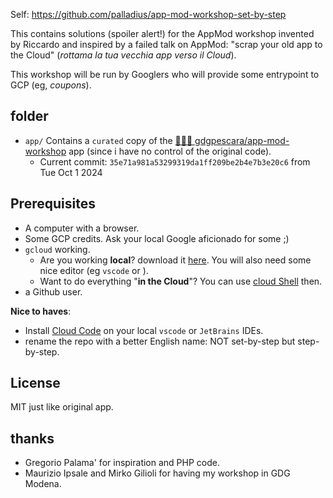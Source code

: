
Self: https://github.com/palladius/app-mod-workshop-set-by-step

This contains solutions (spoiler alert!) for the AppMod workshop invented by Riccardo and inspired by a failed
talk on AppMod: "scrap your old app to the Cloud" (*rottama la tua vecchia app verso il Cloud*).

This workshop will be run by Googlers who will provide some entrypoint to GCP (eg, *coupons*).

## folder

* `app/` Contains a `curated` copy of the [🧑🏻‍💻 gdgpescara/app-mod-workshop](https://github.com/gdgpescara/app-mod-workshop) app (since i have no control of the original code).
    * Current commit: `35e71a981a53299319da1ff209be2b4e7b3e20c6` from Tue Oct 1 2024

## Prerequisites

* A computer with a browser.
* Some GCP credits. Ask your local Google aficionado for some ;)
* `gcloud` working.
    * Are you working **local**? download it [here](https://cloud.google.com/sdk/docs/install). You will also need some nice editor (eg `vscode` or ).
    * Want to do everything "**in the Cloud**"? You can use [cloud Shell](https://cloud.google.com/shell/docs) then.
* a Github user.

**Nice to haves**:

* Install [Cloud Code](https://cloud.google.com/code?hl=it) on your local `vscode` or `JetBrains` IDEs.
* rename the repo with a better English name: NOT set-by-step but step-by-step.

## License

MIT just like original app.

## thanks

* Gregorio Palama' for inspiration and PHP code.
* Maurizio Ipsale and Mirko Gilioli for having my workshop in GDG Modena.
